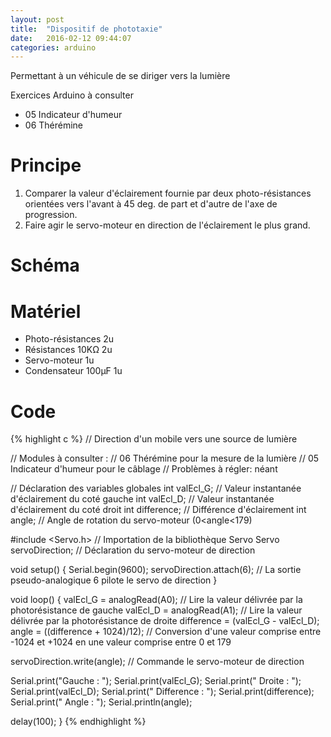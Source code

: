 ```yaml
---
layout: post
title:  "Dispositif de phototaxie"
date:   2016-02-12 09:44:07
categories: arduino
---
```



Permettant à un véhicule de se diriger vers la lumière

 Exercices Arduino à consulter
- 05 Indicateur d'humeur
- 06 Thérémine


# Principe
1. Comparer la valeur d'éclairement fournie par deux photo-résistances orientées vers l'avant à 45 deg. de part et d'autre de l'axe de progression.
2. Faire agir le servo-moteur en direction de l'éclairement le plus grand.

# Schéma


# Matériel
- Photo-résistances		2u
- Résistances 10KΩ		2u
- Servo-moteur		    1u
- Condensateur 100µF	1u


# Code

{% highlight c %}
// Direction d'un mobile vers une source de lumière

// Modules à consulter :
// 06 Thérémine pour la mesure de la lumière
// 05 Indicateur d'humeur pour le câblage
// Problèmes à régler: néant

// Déclaration des variables globales
int valEcl_G; // Valeur instantanée d'éclairement du coté gauche
int valEcl_D; // Valeur instantanée d'éclairement du coté droit
int difference; // Différence d'éclairement
int angle; // Angle de rotation du servo-moteur (0<angle<179)

#include  <Servo.h> // Importation de la bibliothèque Servo
Servo servoDirection; // Déclaration du servo-moteur de direction

void setup() {
  Serial.begin(9600);
  servoDirection.attach(6); // La sortie pseudo-analogique 6 pilote le servo de direction
}

void loop() {
  valEcl_G = analogRead(A0); // Lire la valeur délivrée par la photorésistance de gauche
  valEcl_D = analogRead(A1); // Lire la valeur délivrée par la photorésistance de droite
  difference = (valEcl_G - valEcl_D);
  angle = ((difference + 1024)/12); // Conversion d'une valeur comprise entre -1024 et +1024 en une valeur comprise entre 0 et 179

  servoDirection.write(angle); // Commande le servo-moteur de direction

  Serial.print("Gauche : ");
  Serial.print(valEcl_G);
  Serial.print("     Droite : ");
  Serial.print(valEcl_D);
  Serial.print("     Difference : ");
  Serial.print(difference);
  Serial.print("     Angle : ");
  Serial.println(angle);

  delay(100);
}
{% endhighlight %}
